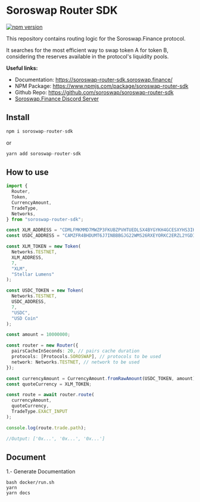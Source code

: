 # Soroswap Router SDK

[![npm version](https://badge.fury.io/js/soroswap-router-sdk.svg)](https://badge.fury.io/js/soroswap-router-sdk)

This repository contains routing logic for the Soroswap.Finance protocol.

It searches for the most efficient way to swap token A for token B, considering the reserves available in the protocol's liquidity pools.

**Useful links:**

- Documentation: https://soroswap-router-sdk.soroswap.finance/
- NPM Package: https://www.npmjs.com/package/soroswap-router-sdk
- Github Repo: https://github.com/soroswap/soroswap-router-sdk
- [Soroswap.Finance Discord Server](https://discord.gg/QaezKEWXqX)

## Install

```ts
npm i soroswap-router-sdk
```

or

```ts
yarn add soroswap-router-sdk
```

## How to use

```ts
import {
  Router,
  Token,
  CurrencyAmount,
  TradeType,
  Networks,
} from "soroswap-router-sdk";

const XLM_ADDRESS = "CDMLFMKMMD7MWZP3FKUBZPVHTUEDLSX4BYGYKH4GCESXYHS3IHQ4EIG4";
const USDC_ADDRESS = "CAMZFR4BHDUMT6J7INBBBGJG22WMS26RXEYORKC2ERZL2YGDIEEKTOJB";

const XLM_TOKEN = new Token(
  Networks.TESTNET,
  XLM_ADDRESS,
  7,
  "XLM",
  "Stellar Lumens"
);

const USDC_TOKEN = new Token(
  Networks.TESTNET,
  USDC_ADDRESS,
  7,
  "USDC",
  "USD Coin"
);

const amount = 10000000;

const router = new Router({
  pairsCacheInSeconds: 20, // pairs cache duration
  protocols: [Protocols.SOROSWAP], // protocols to be used
  network: Networks.TESTNET, // network to be used
});

const currencyAmount = CurrencyAmount.fromRawAmount(USDC_TOKEN, amount);
const quoteCurrency = XLM_TOKEN;

const route = await router.route(
  currencyAmount,
  quoteCurrency,
  TradeType.EXACT_INPUT
);

console.log(route.trade.path);

//Output: ['0x...', '0x...', '0x...']
```

## Document

1.- Generate Documentation

```
bash docker/run.sh
yarn
yarn docs
```

